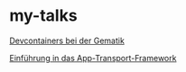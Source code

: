 # my-talks
[Devcontainers bei der Gematik](https://svensommer.github.io/my-talks/talks/devcontainers@gematik/index.html)

[Einführung in das App-Transport-Framework](https://svensommer.github.io/my-talks/talks/app-transport-framework/index.html)